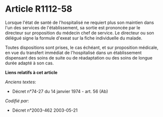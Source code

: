 # Article R1112-58

Lorsque l'état de santé de l'hospitalisé ne requiert plus son maintien dans l'un des services de l'établissement, sa sortie
est prononcée par le directeur sur proposition du médecin chef de service. Le directeur ou son délégué signe la formule
d'exeat sur la fiche individuelle du malade.

Toutes dispositions sont prises, le cas échéant, et sur proposition médicale, en vue du transfert immédiat de l'hospitalisé
dans un établissement dispensant des soins de suite ou de réadaptation ou des soins de longue durée adapté à son cas.

**Liens relatifs à cet article**

_Anciens textes_:

  - Décret n°74-27 du 14 janvier 1974 - art. 56 (Ab)

_Codifié par_:

  - Décret n°2003-462 2003-05-21
